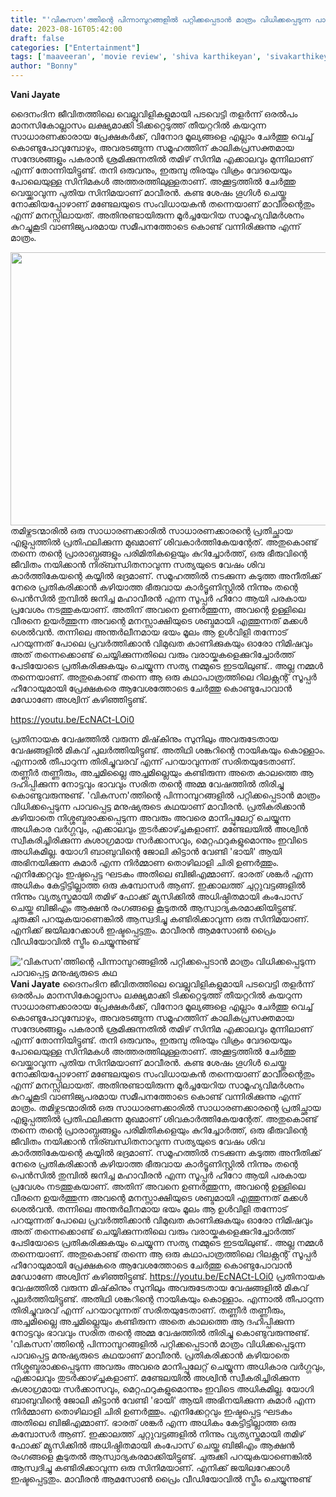 ```yaml
---
title: "'വികസന'ത്തിന്റെ പിന്നാമ്പുറങ്ങളിൽ പറ്റിക്കപ്പെടാൻ മാത്രം വിധിക്കപ്പെടുന്ന പാവപ്പെട്ട മനുഷ്യരുടെ കഥ"
date: 2023-08-16T05:42:00
draft: false
categories: ["Entertainment"]
tags: ['maaveeran', 'movie review', 'shiva karthikeyan', 'sivakarthikeyan']
author: "Bonny"
---
```


<strong>Vani Jayate </strong>

ദൈനംദിന ജീവിതത്തിലെ വെല്ലുവിളികളുമായി പടവെട്ടി തളർന്ന്‌ ഒരൽപം മാനസികോല്ലാസം ലക്ഷ്യമാക്കി ടിക്കറ്റെടുത്ത് തീയറ്ററിൽ കയറുന്ന സാധാരണക്കാരായ പ്രേക്ഷകർക്ക്, വിനോദ മൂല്യങ്ങളെ എല്ലാം ചേർത്തു വെച്ച് കൊണ്ടുപോവുമ്പോഴും, അവരടങ്ങുന്ന സമൂഹത്തിന് കാലികപ്രസക്തമായ സന്ദേശങ്ങളും പകരാൻ ശ്രമിക്കുന്നതിൽ തമിഴ് സിനിമ എക്കാലവും മുന്നിലാണ് എന്ന് തോന്നിയിട്ടുണ്ട്. തനി ഒരുവനും, ഇരുമ്പു തിരയും വിക്രം വേദയെയും പോലെയുള്ള സിനിമകൾ അത്തരത്തിലുള്ളതാണ്. അക്കൂട്ടത്തിൽ ചേർത്തു വെയ്ക്കാവുന്ന പുതിയ സിനിമയാണ് മാവീരൻ. കണ്ട ശേഷം ഗൂഗിൾ ചെയ്തു നോക്കിയപ്പോഴാണ് മണ്ടേലയുടെ സംവിധായകൻ തന്നെയാണ് മാവീരന്റെതും എന്ന് മനസ്സിലായത്. അതിനുണ്ടായിരുന്ന മൂർച്ചയേറിയ സാമൂഹ്യവിമർശനം കുറച്ചുകൂടി വാണിജ്യപരമായ സമീപനത്തോടെ കൊണ്ട് വന്നിരിക്കുന്നു എന്ന് മാത്രം.

<a href="http://13.232.38.164/wp-content/uploads/2023/08/fffgg.webp"><img class="size-full wp-image-407862 aligncenter" src="http://13.232.38.164/wp-content/uploads/2023/08/fffgg.webp" alt="" width="777" height="437" /></a>തമിഴ്നടന്മാരിൽ ഒരു സാധാരണക്കാരിൽ സാധാരണക്കാരന്റെ പ്രതിച്ഛായ എളുപ്പത്തിൽ പ്രതിഫലിക്കുന്ന മുഖമാണ് ശിവകാർത്തികേയന്റേത്. അതുകൊണ്ട് തന്നെ തന്റെ പ്രാരാബ്ധങ്ങളും പരിമിതികളെയും കുറിച്ചോർത്ത്, ഒരു ഭീരുവിന്റെ ജീവിതം നയിക്കാൻ നിര്ബന്ധിതനാവുന്ന സത്യയുടെ വേഷം ശിവ കാർത്തികേയന്റെ കയ്യിൽ ഭദ്രമാണ്. സമൂഹത്തിൽ നടക്കുന്ന കടുത്ത അനീതിക്ക് നേരെ പ്രതികരിക്കാൻ കഴിയാത്ത ഭീരുവായ കാർട്ടൂണിസ്റ്റിൽ നിന്നും തന്റെ പെൻസിൽ തുമ്പിൽ ജനിച്ച മഹാവീരൻ എന്ന സൂപ്പർ ഹീറോ ആയി പരകായ പ്രവേശം നടത്തുകയാണ്. അതിന് അവനെ ഉണർത്തുന്ന, അവന്റെ ഉള്ളിലെ വീരനെ ഉയർത്തുന്ന അവന്റെ മനസ്സാക്ഷിയുടെ ശബ്ദമായി എത്തുന്നത് മക്കൾ ശെൽവൻ. തന്നിലെ അന്തർലീനമായ ഭയം മൂലം ആ ഉൾവിളി തന്നോട് പറയുന്നത് പോലെ പ്രവർത്തിക്കാൻ വിമുഖത കാണിക്കുകയും ഓരോ നിമിഷവും അത് തന്നെക്കൊണ്ട് ചെയ്യിക്കുന്നതിലെ വരും വരായ്കകളെക്കുറിച്ചോർത്ത് പേടിയോടെ പ്രതികരിക്കുകയും ചെയ്യുന്ന സത്യ നമ്മുടെ ഇടയിലുണ്ട്.. അല്ല നമ്മൾ തന്നെയാണ്. അതുകൊണ്ട് തന്നെ ആ ഒരു കഥാപാത്രത്തിലെ റിലക്റ്റന്റ് സൂപ്പർ ഹീറോയുമായി പ്രേക്ഷകരെ ആവേശത്തോടെ ചേർത്തു കൊണ്ടുപോവാൻ മഡോണേ അശ്വിന് കഴിഞ്ഞിട്ടുണ്ട്.

https://youtu.be/EcNACt-LOi0

പ്രതിനായക വേഷത്തിൽ വരുന്ന മിഷ്‌കിനും സുനിലും അവരുടേതായ വേഷങ്ങളിൽ മികവ് പുലർത്തിയിട്ടുണ്ട്. അതിഥി ശങ്കറിന്റെ നായികയും കൊള്ളാം. എന്നാൽ തീപാറുന്ന തിരിച്ചുവരവ് എന്ന് പറയാവുന്നത് സരിതയുടേതാണ്. തണ്ണീർ തണ്ണീരും, അച്ചമില്ലൈ അച്ചമില്ലെയും കണ്ടിരുന്ന അതെ കാലത്തെ ആ ദഹിപ്പിക്കുന്ന നോട്ടവും ഭാവവും സരിത തന്റെ അമ്മ വേഷത്തിൽ തിരിച്ചു കൊണ്ടുവരുന്നുണ്ട്. 'വികസന'ത്തിന്റെ പിന്നാമ്പുറങ്ങളിൽ പറ്റിക്കപ്പെടാൻ മാത്രം വിധിക്കപ്പെടുന്ന പാവപ്പെട്ട മനുഷ്യരുടെ കഥയാണ് മാവീരൻ. പ്രതികരിക്കാൻ കഴിയാതെ നിശ്ശബ്ദരാക്കപ്പെടുന്ന അവരും അവരെ മാനിപ്പുലേറ്റ് ചെയ്യുന്ന അധികാര വർഗ്ഗവും, എക്കാലവും തുടർക്കാഴ്ച്ചകളാണ്. മണ്ടേലയിൽ അശ്വിൻ സ്വീകരിച്ചിരിക്കുന്ന കുശാഗ്രമായ സർക്കാസവും, മെറ്റഫറുകളുമൊന്നും ഇവിടെ അധികമില്ല. യോഗി ബാബുവിന്റെ ജോലി കിട്ടാൻ വേണ്ടി 'ഭായി' ആയി അഭിനയിക്കുന്ന കുമാർ എന്ന നിർമ്മാണ തൊഴിലാളി ചിരി ഉണർത്തും.
എനിക്കേറ്റവും ഇഷ്ടപ്പെട്ട ഘടകം അതിലെ ബിജിഎമ്മാണ്. ഭാരത് ശങ്കർ എന്ന അധികം കേട്ടിട്ടില്ലാത്ത ഒരു കമ്പോസർ ആണ്. ഇക്കാലത്ത് ചുറ്റുവട്ടങ്ങളിൽ നിന്നും വ്യത്യസ്തമായി തമിഴ് ഫോക്ക് മ്യുസിക്കിൽ അധിഷ്ഠിതമായി കംപോസ് ചെയ്ത ബിജിഎം ആക്ഷൻ രംഗങ്ങളെ കൂടുതൽ ആസ്വാദ്യകരമാക്കിയിട്ടുണ്ട്. ചുരുക്കി പറയുകയാണെങ്കിൽ ആസ്വദിച്ചു കണ്ടിരിക്കാവുന്ന ഒരു സിനിമയാണ്. എനിക്ക് ജയിലറേക്കാൾ ഇഷ്ടപ്പെട്ടതും. മാവീരൻ ആമസോൺ പ്രൈം വീഡിയോവിൽ സ്ട്രീം ചെയ്യുന്നുണ്ട്


!['വികസന'ത്തിന്റെ പിന്നാമ്പുറങ്ങളിൽ പറ്റിക്കപ്പെടാൻ മാത്രം വിധിക്കപ്പെടുന്ന പാവപ്പെട്ട മനുഷ്യരുടെ കഥ](http://13.232.38.164/wp-content/uploads/2023/08/fffgg.webp)**Vani Jayate** ദൈനംദിന ജീവിതത്തിലെ വെല്ലുവിളികളുമായി പടവെട്ടി തളർന്ന്‌ ഒരൽപം മാനസികോല്ലാസം ലക്ഷ്യമാക്കി ടിക്കറ്റെടുത്ത് തീയറ്ററിൽ കയറുന്ന സാധാരണക്കാരായ പ്രേക്ഷകർക്ക്, വിനോദ മൂല്യങ്ങളെ എല്ലാം ചേർത്തു വെച്ച് കൊണ്ടുപോവുമ്പോഴും, അവരടങ്ങുന്ന സമൂഹത്തിന് കാലികപ്രസക്തമായ സന്ദേശങ്ങളും പകരാൻ ശ്രമിക്കുന്നതിൽ തമിഴ് സിനിമ എക്കാലവും മുന്നിലാണ് എന്ന് തോന്നിയിട്ടുണ്ട്. തനി ഒരുവനും, ഇരുമ്പു തിരയും വിക്രം വേദയെയും പോലെയുള്ള സിനിമകൾ അത്തരത്തിലുള്ളതാണ്. അക്കൂട്ടത്തിൽ ചേർത്തു വെയ്ക്കാവുന്ന പുതിയ സിനിമയാണ് മാവീരൻ. കണ്ട ശേഷം ഗൂഗിൾ ചെയ്തു നോക്കിയപ്പോഴാണ് മണ്ടേലയുടെ സംവിധായകൻ തന്നെയാണ് മാവീരന്റെതും എന്ന് മനസ്സിലായത്. അതിനുണ്ടായിരുന്ന മൂർച്ചയേറിയ സാമൂഹ്യവിമർശനം കുറച്ചുകൂടി വാണിജ്യപരമായ സമീപനത്തോടെ കൊണ്ട് വന്നിരിക്കുന്നു എന്ന് മാത്രം. [](http://13.232.38.164/wp-content/uploads/2023/08/fffgg.webp)തമിഴ്നടന്മാരിൽ ഒരു സാധാരണക്കാരിൽ സാധാരണക്കാരന്റെ പ്രതിച്ഛായ എളുപ്പത്തിൽ പ്രതിഫലിക്കുന്ന മുഖമാണ് ശിവകാർത്തികേയന്റേത്. അതുകൊണ്ട് തന്നെ തന്റെ പ്രാരാബ്ധങ്ങളും പരിമിതികളെയും കുറിച്ചോർത്ത്, ഒരു ഭീരുവിന്റെ ജീവിതം നയിക്കാൻ നിര്ബന്ധിതനാവുന്ന സത്യയുടെ വേഷം ശിവ കാർത്തികേയന്റെ കയ്യിൽ ഭദ്രമാണ്. സമൂഹത്തിൽ നടക്കുന്ന കടുത്ത അനീതിക്ക് നേരെ പ്രതികരിക്കാൻ കഴിയാത്ത ഭീരുവായ കാർട്ടൂണിസ്റ്റിൽ നിന്നും തന്റെ പെൻസിൽ തുമ്പിൽ ജനിച്ച മഹാവീരൻ എന്ന സൂപ്പർ ഹീറോ ആയി പരകായ പ്രവേശം നടത്തുകയാണ്. അതിന് അവനെ ഉണർത്തുന്ന, അവന്റെ ഉള്ളിലെ വീരനെ ഉയർത്തുന്ന അവന്റെ മനസ്സാക്ഷിയുടെ ശബ്ദമായി എത്തുന്നത് മക്കൾ ശെൽവൻ. തന്നിലെ അന്തർലീനമായ ഭയം മൂലം ആ ഉൾവിളി തന്നോട് പറയുന്നത് പോലെ പ്രവർത്തിക്കാൻ വിമുഖത കാണിക്കുകയും ഓരോ നിമിഷവും അത് തന്നെക്കൊണ്ട് ചെയ്യിക്കുന്നതിലെ വരും വരായ്കകളെക്കുറിച്ചോർത്ത് പേടിയോടെ പ്രതികരിക്കുകയും ചെയ്യുന്ന സത്യ നമ്മുടെ ഇടയിലുണ്ട്.. അല്ല നമ്മൾ തന്നെയാണ്. അതുകൊണ്ട് തന്നെ ആ ഒരു കഥാപാത്രത്തിലെ റിലക്റ്റന്റ് സൂപ്പർ ഹീറോയുമായി പ്രേക്ഷകരെ ആവേശത്തോടെ ചേർത്തു കൊണ്ടുപോവാൻ മഡോണേ അശ്വിന് കഴിഞ്ഞിട്ടുണ്ട്. https://youtu.be/EcNACt-LOi0 പ്രതിനായക വേഷത്തിൽ വരുന്ന മിഷ്‌കിനും സുനിലും അവരുടേതായ വേഷങ്ങളിൽ മികവ് പുലർത്തിയിട്ടുണ്ട്. അതിഥി ശങ്കറിന്റെ നായികയും കൊള്ളാം. എന്നാൽ തീപാറുന്ന തിരിച്ചുവരവ് എന്ന് പറയാവുന്നത് സരിതയുടേതാണ്. തണ്ണീർ തണ്ണീരും, അച്ചമില്ലൈ അച്ചമില്ലെയും കണ്ടിരുന്ന അതെ കാലത്തെ ആ ദഹിപ്പിക്കുന്ന നോട്ടവും ഭാവവും സരിത തന്റെ അമ്മ വേഷത്തിൽ തിരിച്ചു കൊണ്ടുവരുന്നുണ്ട്. 'വികസന'ത്തിന്റെ പിന്നാമ്പുറങ്ങളിൽ പറ്റിക്കപ്പെടാൻ മാത്രം വിധിക്കപ്പെടുന്ന പാവപ്പെട്ട മനുഷ്യരുടെ കഥയാണ് മാവീരൻ. പ്രതികരിക്കാൻ കഴിയാതെ നിശ്ശബ്ദരാക്കപ്പെടുന്ന അവരും അവരെ മാനിപ്പുലേറ്റ് ചെയ്യുന്ന അധികാര വർഗ്ഗവും, എക്കാലവും തുടർക്കാഴ്ച്ചകളാണ്. മണ്ടേലയിൽ അശ്വിൻ സ്വീകരിച്ചിരിക്കുന്ന കുശാഗ്രമായ സർക്കാസവും, മെറ്റഫറുകളുമൊന്നും ഇവിടെ അധികമില്ല. യോഗി ബാബുവിന്റെ ജോലി കിട്ടാൻ വേണ്ടി 'ഭായി' ആയി അഭിനയിക്കുന്ന കുമാർ എന്ന നിർമ്മാണ തൊഴിലാളി ചിരി ഉണർത്തും. എനിക്കേറ്റവും ഇഷ്ടപ്പെട്ട ഘടകം അതിലെ ബിജിഎമ്മാണ്. ഭാരത് ശങ്കർ എന്ന അധികം കേട്ടിട്ടില്ലാത്ത ഒരു കമ്പോസർ ആണ്. ഇക്കാലത്ത് ചുറ്റുവട്ടങ്ങളിൽ നിന്നും വ്യത്യസ്തമായി തമിഴ് ഫോക്ക് മ്യുസിക്കിൽ അധിഷ്ഠിതമായി കംപോസ് ചെയ്ത ബിജിഎം ആക്ഷൻ രംഗങ്ങളെ കൂടുതൽ ആസ്വാദ്യകരമാക്കിയിട്ടുണ്ട്. ചുരുക്കി പറയുകയാണെങ്കിൽ ആസ്വദിച്ചു കണ്ടിരിക്കാവുന്ന ഒരു സിനിമയാണ്. എനിക്ക് ജയിലറേക്കാൾ ഇഷ്ടപ്പെട്ടതും. മാവീരൻ ആമസോൺ പ്രൈം വീഡിയോവിൽ സ്ട്രീം ചെയ്യുന്നുണ്ട്
